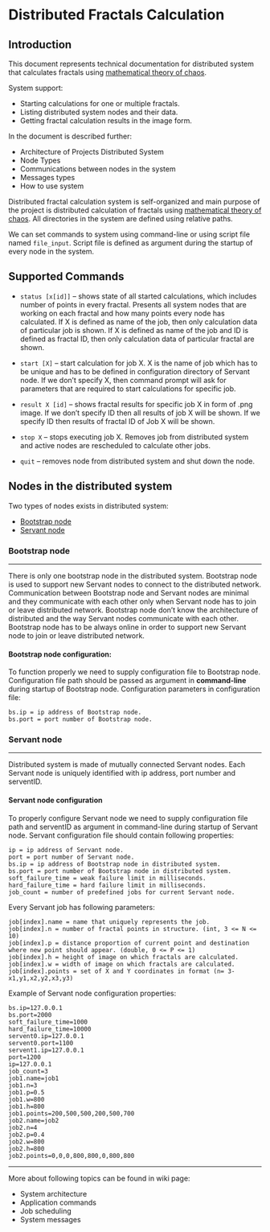 # Distributed Fractals Calculation

## Introduction

This document represents technical documentation for distributed system that calculates fractals using [mathematical theory of chaos](http://https://en.wikipedia.org/wiki/Chaos_theory "mathematical theory of chaos").

System support:
- Starting calculations for one or multiple fractals.
- Listing distributed system nodes and their data.
- Getting fractal calculation results in the image form.

In the document is described further:
- Architecture of Projects Distributed System
- Node Types
- Communications between nodes in the system
- Messages types
- How to use system

Distributed fractal calculation system is self-organized and main purpose of the project is distributed calculation of fractals using [mathematical theory of chaos](http://https://en.wikipedia.org/wiki/Chaos_theory "mathematical theory of chaos"). All directories in the system are defined using relative paths.

We can set commands to system using command-line or using script file named `file_input`. Script file is defined as argument during the startup of every node in the system.




## Supported Commands

- `status [x[id]]` – shows state of all started calculations, which includes number of points in every fractal. Presents all system nodes that are working on each fractal and how many points every node has calculated. If X is defined as name of the job, then only calculation data of particular job is shown. If X is defined as name of the job and ID is defined as fractal ID, then only calculation data of particular fractal are shown.

- `start [X]` – start calculation for job X. X is the name of job which has to be unique and has to be defined in configuration directory of Servant node. If we don’t specify X, then command prompt will ask for parameters that are required to start calculations for specific job.

- `result X [id]` – shows fractal results for specific job X in form of .png image. If we don’t specify ID then all results of job X will be shown. If we specify ID then results of fractal ID of Job X will be shown.

- `stop X` – stops executing job X. Removes job from distributed system and active nodes are rescheduled to calculate other jobs.

- `quit` – removes node from distributed system and shut down the node.




## Nodes in the distributed system

Two types of nodes exists in distributed system:
- [Bootstrap node](https://github.com/lmicovic/distributed-fractals-chaos-game/tree/main#:~:text=Servant%20node-,Bootstrap%20node,-There%20is%20only "Bootstrap node")
- [Servant node](https://github.com/lmicovic/distributed-fractals-chaos-game/tree/main#:~:text=of%20Bootstrap%20node.-,Servant%20node,-Distributed%20system%20is "Servant node")


### Bootstrap node
---
There is only one bootstrap node in the distributed system. Bootstrap node is used to support new Servant nodes to connect to the distributed network. Communication between Bootstrap node and Servant nodes are minimal and they communicate with each other only when Servant node has to join or leave distributed network. Bootstrap node don’t know the architecture of distributed and the way Servant nodes communicate with each other. Bootstrap node has to be always online in order to support new Servant node to join or leave distributed network.

#### Bootstrap node configuration:
To function properly we need to supply configuration file to Bootstrap node. Configuration file path should be passed as argument in **command-line** during startup of Bootstrap node. Configuration parameters in configuration file:


    bs.ip = ip address of Bootstrap node.
    bs.port = port number of Bootstrap node.

### Servant node
------------
Distributed system is made of mutually connected Servant nodes. Each Servant node is uniquely identified with ip address, port number and serventID.

#### Servant node configuration
To properly configure Servant node we need to supply configuration file path and serventID as argument in command-line during startup of Servant node. Servant configuration file should contain following properties:

    ip = ip address of Servant node.
    port = port number of Servant node.
    bs.ip = ip address of Bootstrap node in distributed system.
    bs.port = port number of Bootstrap node in distributed system.
    soft_failure_time = weak failure limit in milliseconds.
    hard_failure_time = hard failure limit in milliseconds.
    job_count = number of predefined jobs for current Servant node.

Every Servant job has following parameters:

    job[index].name = name that uniquely represents the job.
    job[index].n = number of fractal points in structure. (int, 3 <= N <= 10)
    job[index].p = distance proportion of current point and destination where new point should appear. (double, 0 <= P <= 1)
    job[index].h = height of image on which fractals are calculated.
    job[index].w = width of image on which fractals are calculated.
    job[index].points = set of X and Y coordinates in format (n= 3-x1,y1,x2,y2,x3,y3)

Example of Servant node configuration properties:

    bs.ip=127.0.0.1
    bs.port=2000
    soft_failure_time=1000
    hard_failure_time=10000
    servent0.ip=127.0.0.1
    servent0.port=1100
    servent1.ip=127.0.0.1
    port=1200
    ip=127.0.0.1
    job_count=3
    job1.name=job1
    job1.n=3
    job1.p=0.5
    job1.w=800
    job1.h=800
    job1.points=200,500,500,200,500,700
    job2.name=job2
    job2.n=4
    job2.p=0.4
    job2.w=800
    job2.h=800
    job2.points=0,0,0,800,800,0,800,800



------------

More about following topics can be found in wiki page:

- System architecture
- Application commands
- Job scheduling
- System messages



